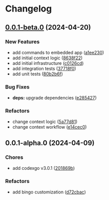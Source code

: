 # Changelog

## [0.0.1-beta.0](https://github.com/bastean/bingo/compare/v0.0.1-alpha.0...v0.0.1-beta.0) (2024-04-20)

### New Features

- add commands to embedded app ([a1ee230](https://github.com/bastean/bingo/commit/a1ee23035b0adce3578f1c57da111786ba76b2a6))
- add initial context logic ([8638f22](https://github.com/bastean/bingo/commit/8638f224bfc608ad9518fa2f64f732a53b17cd03))
- add initial infrastructure ([c0126cd](https://github.com/bastean/bingo/commit/c0126cd0f6a9e3140649fa1479c0f507bf71f51c))
- add integration tests ([37718f0](https://github.com/bastean/bingo/commit/37718f026e4a4f833660b926b6f58363daecc431))
- add unit tests ([80b2b6f](https://github.com/bastean/bingo/commit/80b2b6fac173e2722f364c43c779743364b129fd))

### Bug Fixes

- **deps:** upgrade dependencies ([e285427](https://github.com/bastean/bingo/commit/e285427f6c46c2398692e3f10e48e73b70f13d86))

### Refactors

- change context logic ([5a77d81](https://github.com/bastean/bingo/commit/5a77d8141dcf21c2cdbdef06edbb9b89d7a97dbb))
- change context workflow ([e14cec0](https://github.com/bastean/bingo/commit/e14cec03e0bf79e9a80cc6a1002941bc6350f1e3))

## 0.0.1-alpha.0 (2024-04-09)

### Chores

- add codexgo v3.0.1 ([201869b](https://github.com/bastean/bingo/commit/201869b78d7af0eccb1ab2aad3529af86f77c3b9))

### Refactors

- add bingo customization ([d72cbac](https://github.com/bastean/bingo/commit/d72cbacd0a22dc7fa433d65da636b156f2ba89dc))
